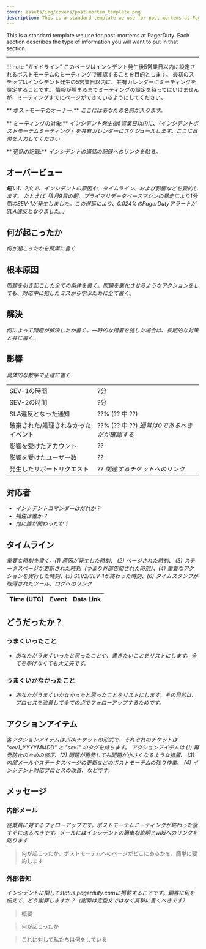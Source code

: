 ```yaml
---
cover: assets/img/covers/post-mortem_template.png
description: This is a standard template we use for post-mortems at PagerDuty. Each section describes the type of information you will want to put in that section.
---
```

This is a standard template we use for post-mortems at PagerDuty. Each section describes the type of information you will want to put in that section.

---

!!! note "ガイドライン"
    このページはインシデント発生後5営業日以内に設定されるポストモーテムのミーティングで確認することを目的とします。
    最初のステップはインシデント発生の5営業日以内に、共有カレンダーにミーティングを設定することです。
    情報が埋まるまでミーティングの設定を待ってはいけませんが、ミーティングまでにページができているようにしてください。

** ポストモーテのオーナー:** _ここにはあなたの名前が入ります。_

** ミーティングの対象:** _インシデント発生後5営業日以内に、「インシデントポストモーテムミーティング」を共有カレンダーにスケジュールします。ここに日付を入力してください_

** 通話の記録:** _インシデントの通話の記録へのリンクを貼る。_

## オーバービュー

_**短い**1、2文で、インシデントの原因や、タイムライン、および影響などを要約します。
たとえば「8月9日の朝、プライマリデータベースマシンの暴走により1分間のSEV-1が発生しました。この遅延により、0.024%のPagerDutyアラートがSLA違反となりました。」_

## 何が起こったか

_何が起こったかを簡潔に書く_

## 根本原因

_問題を引き起こした全ての条件を書く。問題を悪化させるようなアクションをしても、対応中に犯したミスから学ぶために全て書く。_

## 解決

_何によって問題が解決したか書く。一時的な措置を施した場合は、長期的な対策と共に書く。_

## 影響

_具体的な数字で正確に書く_

|                                     |                                                |
| -                                   | -                                              |
| SEV-1の時間                         | ?分                                          |
| SEV-2の時間                         | ?分                                          |
| SLA違反となった通知                 | ??% (?? 中 ??)                                 |
| 破棄された/処理されなかったイベント | ??% (?? 中 ??) _通常は0であるべきだが確認する_ |
| 影響を受けたアカウント              | ??                                             |
| 影響を受けたユーザー数              | ??                                             |
| 発生したサポートリクエスト          | ?? _関連するチケットへのリンク_                |

## 対応者

* _インシデントコマンダーはだれか？_
* _補佐は誰か？_
* _他に誰が関わったか？_

## タイムライン

_重要な時刻を書く。(1) 原因が発生した時刻、 (2) ページされた時刻、 (3) ステータスページが更新された時刻（つまり外部告知された時刻）、(4) 重要なアクションを実行した時刻、(5) SEV2/SEV-1が終わった時刻、(6) タイムスタンプが取得されたツール、ログへのリンク_

| Time (UTC) | Event | Data Link |
| ---------- | ----- | --------- |

## どうだったか？

### うまくいったこと

* _あなたがうまくいったと思ったことや、書きたいことをリストにします。全てを挙げなくても大丈夫です。_

### うまくいかなかったこと

* _あなたがうまくいかなかったと思ったことをリストにします。その目的は、プロセスを改善して全ての点でフォローアップするためです。_

## アクションアイテム

_各アクションアイテムはJIRAチケットの形式で、それぞれのチケットは "sev1_YYYYMMDD" と "sev1" のタグを持ちます。
アクションアイテムは (1) 再発防止のための修正、(2) 問題が再発しても問題が小さくなるような措置、 (3) 内部メールやステータスページの更新などのポストモーテムの残り作業、 (4) インシデント対応プロセスの改善、などです。_

## メッセージ

### 内部メール

_従業員に対するフォローアップです。ポストモーテムミーティングが終わった後すぐに送るべきです。メールにはインシデントの簡単な説明とwikiへのリンクを貼ります_

> 何が起こったか、ポストモーテムへのページがどこにあるかを、簡単に要約します

### 外部告知

_インシデントに関してstatus.pagerduty.comに掲載することです。顧客に何を伝えて、どう謝罪しますか？（謝罪は定型文ではなく真摯に書くべきです）_

> 概要

> 何が起こったか

> これに対して私たちは何をしている
